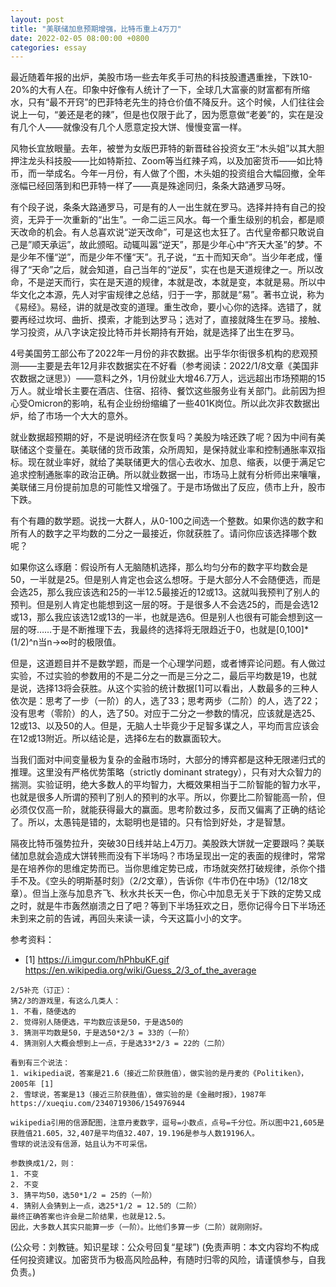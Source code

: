 ```yaml
---
layout: post
title: "美联储加息预期增强，比特币重上4万刀"
date: 2022-02-05 08:00:00 +0800
categories: essay
---
```


最近随着年报的出炉，美股市场一些去年炙手可热的科技股遭遇重挫，下跌10-20%的大有人在。印象中好像有人统计了一下，全球几大富豪的财富都有所缩水，只有“最不开窍”的巴菲特老先生的持仓价值不降反升。这个时候，人们往往会说上一句，“姜还是老的辣”，但是也仅限于此了，因为愿意做“老姜”的，实在是没有几个人——就像没有几个人愿意定投大饼、慢慢变富一样。

风物长宜放眼量。去年，被誉为女版巴菲特的新晋硅谷投资女王“木头姐”以其大胆押注龙头科技股——比如特斯拉、Zoom等当红辣子鸡，以及加密货币——如比特币，而一举成名。今年一月份，有人做了个图，木头姐的投资组合大幅回撤，全年涨幅已经回落到和巴菲特一样了——真是殊途同归，条条大路通罗马呀。

有个段子说，条条大路通罗马，可是有的人一出生就在罗马。选择并持有自己的投资，无异于一次重新的“出生”。一命二运三风水。每一个重生级别的机会，都是顺天改命的机会。有人总喜欢说“逆天改命”，可是这也太狂了。古代皇帝都只敢说自己是”顺天承运”，故此颁昭。动辄叫嚣“逆天”，那是少年心中“齐天大圣”的梦。不是少年不懂“逆”，而是少年不懂“天”。孔子说，“五十而知天命”。当少年老成，懂得了“天命”之后，就会知道，自己当年的“逆反”，实在也是天道规律之一。所以改命，不是逆天而行，实在是天道的规律，本就是改，本就是变，本就是易。所以中华文化之本源，先人对宇宙规律之总结，归于一字，那就是“易”。著书立说，称为《易经》。易经，讲的就是改变的道理。重生改命，要小心你的选择。选错了，就要再经过坎坷、曲折、摸索，才能到达罗马；选对了，直接就降生在罗马。接触、学习投资，从八字诀定投比特币并长期持有开始，就是选择了出生在罗马。

4号美国劳工部公布了2022年一月份的非农数据。出乎华尔街很多机构的悲观预测——主要是去年12月非农数据实在不好看（参考阅读：2022/1/8文章《美国非农数据之谜思》）——意料之外，1月份就业大增46.7万人，远远超出市场预期的15万人。就业增长主要在酒店、住宿、招待、餐饮这些服务业有关部门。此前因为担心受Omicron的影响，私有企业纷纷缩编了一些401K岗位。所以此次非农数据出炉，给了市场一个大大的意外。

就业数据超预期的好，不是说明经济在恢复吗？美股为啥还跌了呢？因为中间有美联储这个变量在。美联储的货币政策，众所周知，是保持就业率和控制通胀率双指标。现在就业率好，就给了美联储更大的信心去收水、加息、缩表，以便于满足它追求控制通胀率的政治正确。所以就业数据一出，市场马上就有分析师出来嚷嚷，美联储三月份提前加息的可能性又增强了。于是市场做出了反应，债市上升，股市下跌。

有个有趣的数学题。说找一大群人，从0-100之间选一个整数。如果你选的数字和所有人的数字之平均数的二分之一最接近，你就获胜了。请问你应该选择哪个数呢？

如果你这么琢磨：假设所有人无脑随机选择，那么均匀分布的数字平均数会是50，一半就是25。但是别人肯定也会这么想呀。于是大部分人不会随便选，而是会选25，那么我应该选和25的一半12.5最接近的12或13。这就叫我预判了别人的预判。但是别人肯定也能想到这一层的呀。于是很多人不会选25的，而是会选12或13，那么我应该选12或13的一半，也就是选6。但是别人也很有可能会想到这一层的呀……于是不断推理下去，我最终的选择将无限趋近于0，也就是[0,100]*(1/2)^n当n->∞时的极限值。

但是，这道题目并不是数学题，而是一个心理学问题，或者博弈论问题。有人做过实验，不过实验的参数用的不是二分之一而是三分之二，最后平均数是19，也就是说，选择13将会获胜。从这个实验的统计数据[1]可以看出，人数最多的三种人依次是：思考了一步（一阶）的人，选了33；思考两步（二阶）的人，选了22；没有思考（零阶）的人，选了50。对应于二分之一参数的情况，应该就是选25、12或13、以及50的人。但是，无脑人士毕竟少于足智多谋之人，平均而言应该会在12或13附近。所以结论是，选择6左右的数赢面较大。

当我们面对中间变量极为复杂的金融市场时，大部分的博弈都是这种无限递归式的推理。这里没有严格优势策略（strictly dominant strategy），只有对大众智力的揣测。实验证明，绝大多数人的平均智力，大概效果相当于二阶智能的智力水平，也就是很多人所谓的预判了别人的预判的水平。所以，你要比二阶智能高一阶，但必须仅仅高一阶，就能获得最大的赢面。思考阶数过多，反而又偏离了正确的结论了。所以，太愚钝是错的，太聪明也是错的。只有恰到好处，才是智慧。

隔夜比特币强势拉升，突破30日线并站上4万刀。美股跌大饼就一定要跟吗？美联储加息就会造成大饼转熊而没有下半场吗？市场呈现出一定的表面的规律时，常常是在培养你的思维定势而已。当你思维定势已成，市场就突然打破规律，杀你个措手不及。《空头的明斯基时刻》（2/2文章），告诉你《牛市仍在中场》（12/18文章）。但当上涨与加息齐飞、秋水共长天一色，你心中加息无关于下跌的定势又成之时，就是牛市轰然崩溃之日了吧？等到下半场狂欢之日，愿你记得今日下半场还未到来之前的告诫，再回头来读一读，今天这篇小小的文字。

参考资料：
- [1] https://i.imgur.com/hPhbuKF.gif https://en.wikipedia.org/wiki/Guess_2/3_of_the_average

~~~
2/5补充（订正）：
猜2/3的游戏里，有这么几类人：
1. 不看，随便选的
2. 觉得别人随便选，平均数应该是50，于是选50的
3. 猜测平均数是50，于是选50*2/3 = 33的（一阶）
4. 猜测别人大概会想到上一点，于是选33*2/3 = 22的（二阶）

看到有三个说法：
1. wikipedia说，答案是21.6（接近二阶获胜值），做实验的是丹麦的《Politiken》，2005年 [1]
2. 雪球说，答案是13（接近三阶获胜值），做实验的是《金融时报》，1987年 https://xueqiu.com/2340719306/154976944

wikipedia引用的信源配图，注意丹麦数字，逗号=小数点，点号=千分位。所以图中21,605是获胜值21.605，32,407是平均值32.407，19.196是参与人数19196人。
雪球的说法没有信源，姑且认为不可采信。

参数换成1/2，则：
1. 不变
2. 不变
3. 猜平均50，选50*1/2 = 25的（一阶）
4. 猜别人会猜到上一点，选25*1/2 = 12.5的（二阶）
最终正确答案也许会是二阶结果，也就是12.5。
因此，大多数人其实只能算一步（一阶）。比他们多算一步（二阶）就刚刚好。
~~~

(公众号：刘教链。知识星球：公众号回复“星球”)
(免责声明：本文内容均不构成任何投资建议。加密货币为极高风险品种，有随时归零的风险，请谨慎参与，自我负责。)